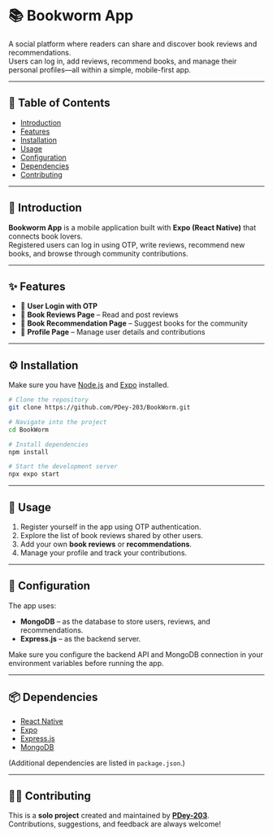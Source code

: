 # 📚 Bookworm App

A social platform where readers can share and discover book reviews and recommendations.  
Users can log in, add reviews, recommend books, and manage their personal profiles—all within a simple, mobile-first app.

---

## 📖 Table of Contents
- [Introduction](#introduction)
- [Features](#features)
- [Installation](#installation)
- [Usage](#usage)
- [Configuration](#configuration)
- [Dependencies](#dependencies)
- [Contributing](#contributing)

---

## 📝 Introduction
**Bookworm App** is a mobile application built with **Expo (React Native)** that connects book lovers.  
Registered users can log in using OTP, write reviews, recommend new books, and browse through community contributions.

---

## ✨ Features
- 🔑 **User Login with OTP**
- 📖 **Book Reviews Page** – Read and post reviews
- 🌟 **Book Recommendation Page** – Suggest books for the community
- 👤 **Profile Page** – Manage user details and contributions

---

## ⚙️ Installation

Make sure you have [Node.js](https://nodejs.org/) and [Expo](https://docs.expo.dev/get-started/installation/) installed.

```bash
# Clone the repository
git clone https://github.com/PDey-203/BookWorm.git

# Navigate into the project
cd BookWorm

# Install dependencies
npm install

# Start the development server
npx expo start
```

---

## 🚀 Usage
1. Register yourself in the app using OTP authentication.  
2. Explore the list of book reviews shared by other users.  
3. Add your own **book reviews** or **recommendations**.  
4. Manage your profile and track your contributions.  

---

## 🔧 Configuration
The app uses:
- **MongoDB** – as the database to store users, reviews, and recommendations.  
- **Express.js** – as the backend server.  

Make sure you configure the backend API and MongoDB connection in your environment variables before running the app.

---

## 📦 Dependencies
- [React Native](https://reactnative.dev/)
- [Expo](https://expo.dev/)
- [Express.js](https://expressjs.com/)
- [MongoDB](https://www.mongodb.com/)

(Additional dependencies are listed in `package.json`.)

---

## 👨‍💻 Contributing
This is a **solo project** created and maintained by **[PDey-203](https://github.com/PDey-203)**.  
Contributions, suggestions, and feedback are always welcome!
